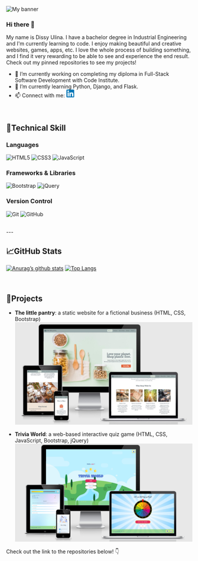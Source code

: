 ![My banner](images/banner.gif)


### Hi there 👋

My name is Dissy Ulina. I have a bachelor degree in Industrial Engineering and I'm currently learning to code. I enjoy making beautiful and creative websites, games, apps, etc. I love the whole process of building something, and I find it very rewarding to be able to see and experience the end result. Check out my pinned repositories to see my projects!

- 🔭 I’m currently working on completing my diploma in Full-Stack Software Development with Code Institute.
- 🌱 I’m currently learning Python, Django, and Flask.
- 📫 Connect with me:  <a href="www.linkedin.com/in/dissy-ulina-159864208"><img src="images/linkedin.png" alt="Dissy Ulina | LinkedIn - Icon made by Freepik" width="21px"/></a>
  

<br/>

## 💼**Technical Skill**
### **Languages**
![HTML5](https://img.shields.io/badge/html5-%23E34F26.svg?style=for-the-badge&logo=html5&logoColor=white) ![CSS3](https://img.shields.io/badge/css3-%231572B6.svg?style=for-the-badge&logo=css3&logoColor=white) ![JavaScript](https://img.shields.io/badge/javascript-%23323330.svg?style=for-the-badge&logo=javascript&logoColor=%23F7DF1E)   

### **Frameworks & Libraries**
![Bootstrap](https://img.shields.io/badge/bootstrap-%23563D7C.svg?style=for-the-badge&logo=bootstrap&logoColor=white) ![jQuery](https://img.shields.io/badge/jquery-%230769AD.svg?style=for-the-badge&logo=jquery&logoColor=white)  

### **Version Control**  
![Git](https://img.shields.io/badge/git-%23F05033.svg?style=for-the-badge&logo=git&logoColor=white) ![GitHub](https://img.shields.io/badge/github-%23121011.svg?style=for-the-badge&logo=github&logoColor=white)   

<br/>  
--- 

## 📈**GitHub Stats**  
[![Anurag’s github stats](https://github-readme-stats.vercel.app/api?username=dissyulina)](https://github.com/dissyulina)
[![Top Langs](https://github-readme-stats.vercel.app/api/top-langs/?username=dissyulina&layout=compact)](https://github.com/dissyulina)

<br/>  

## 🤩**Projects**  

- **The little pantry**: a static website for a fictional business (HTML, CSS, Bootstrap)   
![The little pantry](images/thelittlepantry.jpg)  

- **Trivia World**: a web-based interactive quiz game (HTML, CSS, JavaScript, Bootstrap, jQuery)  
![Trivia World](images/triviaworld.png)  

Check out the link to the repositories below! 👇


